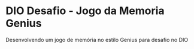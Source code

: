 # DIO Desafio - Jogo da Memoria Genius
Desenvolvendo um jogo de memória no estilo Genius para desafio no DIO
